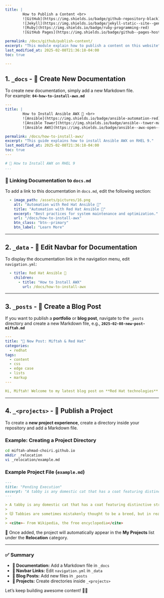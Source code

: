 ```yaml
---
title: | 
        How to Publish a Content <br>
        ![GitHub](https://img.shields.io/badge/github-repository-black)
        ![Jekyll](https://img.shields.io/badge/jekyll-static--site--generator-blue)
        ![Ruby](https://img.shields.io/badge/ruby-programming-red)
        ![GitHub Pages](https://img.shields.io/badge/github--pages-hosting-green)

permalink: /docs/github/publish-content/
excerpt: "This module explain how to publish a content on this website"
last_modified_at: 2025-02-08T21:36:18-04:00
toc: true

---
```


## 1. **`_docs`** - 📝 Create New Documentation  

To create new documentation, simply add a new Markdown file.  
For example: **`04-how-to-install-awx.md`**  

```yml
---
title: | 
        How to Install Ansible AWX 🚀 <br>
        ![Ansible](https://img.shields.io/badge/ansible-automation-red)
        ![Ansible Tower](https://img.shields.io/badge/ansible--tower-management--ui-blue)
        ![Ansible AWX](https://img.shields.io/badge/ansible--awx-open--source--ui-green)

permalink: /docs/how-to-install-awx/
excerpt: "This guide explains how to install Ansible AWX on RHEL 9."
last_modified_at: 2025-02-08T21:36:18-04:00
toc: true
---

# 🚀 How to Install AWX on RHEL 9  
...
```

### 🔗 Linking Documentation to `docs.md`  
To add a link to this documentation in `docs.md`, edit the following section:  

```yml
  - image_path: /assets/pictures/16.png
    alt: "Automation with Red Hat Ansible 🤖"
    title: "Automation with Red Hat Ansible 🤖"
    excerpt: "Best practices for system maintenance and optimization."
    url: "/docs/how-to-install-awx"
    btn_class: "btn--primary"
    btn_label: "Learn More"
```

---

## 2. **`_data`** - 📌 Edit Navbar for Documentation  

To display the documentation link in the navigation menu, edit `navigation.yml`:  

```yml
  - title: Red Hat Ansible 🤖
    children:
      - title: "How to Install AWX"
        url: /docs/how-to-install-awx
```

---

## 3. **`_posts`** - 📰 Create a Blog Post  

If you want to publish a **portfolio** or **blog post**, navigate to the `_posts` directory and create a new Markdown file, e.g., **`2025-02-08-new-post-miftah.md`**  

```yml
---
title: "🚀 New Post: Miftah & Red Hat"
categories:
  - redhat
tags:
  - content
  - css
  - edge case
  - lists
  - markup
---

Hi, Miftah! Welcome to my latest blog post on **Red Hat technologies**! 🚀
```

---

## 4. **`_<projects>`** - 🚀 Publish a Project  

To create a **new project experience**, create a directory inside your repository and add a Markdown file.  

### **Example:** Creating a Project Directory  
```bash
cd miftah-ahmad-choiri.github.io
mkdir _relocation
vi _relocation/example.md
```

### **Example Project File (`example.md`)**  
```md
---
title: "Pending Execution"
excerpt: "A tabby is any domestic cat that has a coat featuring distinctive stripes, dots, lines, or swirling patterns, usually with a mark resembling an 'M' on its forehead."
---

> A tabby is any domestic cat that has a coat featuring distinctive stripes, dots, lines, or swirling patterns, usually together with a mark resembling an 'M' on its forehead.  
>  
> 🐱 Tabbies are sometimes mistakenly thought to be a breed, but in reality, the tabby pattern is found in many cat breeds and mixed-breed populations.  
>  
> <cite>— From Wikipedia, the free encyclopedia</cite>
```

🎉 Once added, the project will automatically appear in the **My Projects** list under the **Relocation** category.  

---

### ✅ Summary  
- **📄 Documentation:** Add a Markdown file in `_docs`  
- **📌 Navbar Links:** Edit `navigation.yml` in `_data`  
- **📰 Blog Posts:** Add new files in `_posts`  
- **🚀 Projects:** Create directories inside `_<projects>`  

Let’s keep building awesome content! 🚀🔥  
































<!-- Scroll to Top Button -->
<button onclick="scrollToTop()" id="scrollToTopBtn" title="Go to top">㐃</button>

<style>
  /* Style for the button */
  #scrollToTopBtn {
    display: none; /* Hidden by default */
    position: fixed; /* Fixed/sticky position */
    bottom: 20px; /* Place the button at the bottom of the page */
    right: 20px; /* Place the button 20px from the right */
    z-index: 99; /* Make sure it does not overlap */
    border: none; /* Remove borders */
    outline: none; /* Remove outline */
    background-color: #555; /* Set a background color */
    color: white; /* Text color */
    cursor: pointer; /* Add a mouse pointer on hover */
    padding: 20px; /* Some padding */
    border-radius: 20px; /* Rounded corners */
    font-size: 15px; /* Increase font size */
  }
  #scrollToTopBtn:hover {
    background-color: #111; /* Darker background on hover */
  }
</style>

<script defer>
  // Show the button when scrolling down
  window.onscroll = function() {
    let btn = document.getElementById("scrollToTopBtn");
    if (document.body.scrollTop > 20 || document.documentElement.scrollTop > 20) {
      btn.style.display = "block";
    } else {
      btn.style.display = "none";
    }
  };

  // Scroll to top function
  function scrollToTop() {
    window.scrollTo({ top: 0, behavior: 'smooth' });
  }
</script>